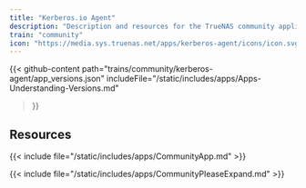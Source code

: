 ```yaml
---
title: "Kerberos.io Agent"
description: "Description and resources for the TrueNAS community application called Kerberos.io Agent."
train: "community"
icon: "https://media.sys.truenas.net/apps/kerberos-agent/icons/icon.svg"
---
```


{{< github-content 
    path="trains/community/kerberos-agent/app_versions.json"
	includeFile="/static/includes/apps/Apps-Understanding-Versions.md"
>}}

## Resources

{{< include file="/static/includes/apps/CommunityApp.md" >}}

{{< include file="/static/includes/apps/CommunityPleaseExpand.md" >}}
